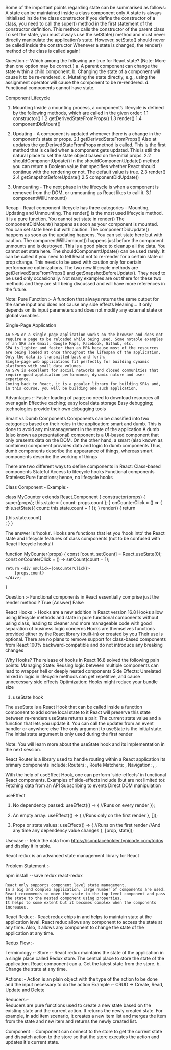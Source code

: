 Some of the important points regarding state can be summarised as follows:
A state can be maintained inside a class component only
A state is always initialised inside the class constructor
If you define the constructor of a class, you need to call the super() method in the first statement of the constructor definition. This method calls the constructor of the parent class
To set the state, you must always use the setState() method and must never directly manipulate the application’s state. However, setState() should never be called inside the constructor
Whenever a state is changed, the render() method of the class is called again!

Question :-
Which among the following are true for React state?
(Note: More than one option may be correct.)
a. A parent component can change the state within a child component.
b. Changing the state of a component will cause it to be re-rendered.
c. Mutating the state directly, e.g., using the assignment operator will cause the component to be re-rendered.
d. Functional components cannot have state.

Component Lifecycle

1. Mounting
Inside a mounting process, a component’s lifecycle is defined by the following methods, which are called in the given order:
    1.1 constructor()
    1.2 getDerivedStateFromProps()
    1.3 render()
    1.4 componentDidMount()

2. Updating - A component is updated whenever there is a change in the component's state or props.
    2.1 getDerivedStateFromProps()
        Also at updates the getDerivedStateFromProps method is called. This is the first method that is called when a component gets updated.
        This is still the natural place to set the state object based on the initial props.
    2.2 shouldComponentUpdate()
        In the shouldComponentUpdate() method you can return a Boolean value that specifies whether React should continue with the rendering or not.
        The default value is true.
    2.3 render()
    2.4 getSnapshotBeforeUpdate()
    2.5 componentDidUpdate()

3. Unmounting - The next phase in the lifecycle is when a component is removed from the DOM, or unmounting as React likes to call it.
    3.1 componentWillUnmount()


Recap - React component lifecycle has three categories – Mounting, Updating and Unmounting.
    The render() is the most used lifecycle method.
        It is a pure function.
        You cannot set state in render()
    The componentDidMount() happens as soon as your component is mounted.
        You can set state here but with caution.
    The componentDidUpdate() happens as soon as the updating happens.
        You can set state here but with caution.
    The componentWillUnmount() happens just before the component unmounts and is destroyed.
        This is a good place to cleanup all the data.
        You cannot set state here.
    The shouldComponentUpdate() can be used rarely.
        It can be called if you need to tell React not to re-render for a certain state or prop change.
        This needs to be used with caution only for certain performance optimizations.
    The two new lifecycle methods are getDerivedStateFromProps() and getSnapshotBeforeUpdate().
        They need to be used only occasionally.
        Not many examples are out there for these two methods and they are still being discussed and will have more references in the future.

Note: Pure Function :- 
    A function that always returns the same output for the same input and does not cause any side effects
    Meaning... It only depends on its input parameters and does not modify any external state or global variables.



Single-Page Application

    An SPA or a single-page application works on the browser and does not require a page to be reloaded while being used. Some notable examples of an SPA are Gmail, Google Maps, Facebook, Github, etc. 
    SPA is lighter and faster than an MPA because most of the resources are being loaded at once throughout the lifespan of the application. Only the data is transmitted back and forth. 
    Single-page web applications fit perfectly for building dynamic platforms with small data volumes. 
    An SPA is excellent for social networks and closed communities that require good application performance, dynamic nature and user experience.
    Coming back to React, it is a popular library for building SPAs and, in this course, you will be building one such application.

Advantages :-
    Faster loading of page; no need to download resources all over again
    Effective caching; easy local data storage
    Easy debugging; technologies provide their own debugging tools

Smart vs Dumb Components
    Components can be classified into two categories based on their roles in the application: smart and dumb. This is done to avoid any mismanagement in the state of the application
    A dumb (also known as presentational) component is a UI-based component that only presents data on the DOM. On the other hand, a smart (also known as container) component provides data and logic to dumb components
    Thus, dumb components describe the appearance of things, whereas smart components describe the working of things

There are two different ways to define components in React:
    Class-based components
        Stateful
        Access to lifecycle hooks
    Functional components
        Stateless
        Pure functions; hence, no lifecycle hooks


Class Component - Example:-

class MyCounter extends React.Component {
    constructor(props) {
        super(props);
        this.state = {
            count: props.count
        };
    }
    onCounterClick = () => {
        this.setState({
            count: this.state.count + 1
        });
    }
    render() {
        return <div onClick={this.onCounterClick}>
            {this.state.count}
        </div>;
    }
}
<MyCounter count={0} />

The answer is ‘hooks’.
    Hooks are functions that let you ‘hook into’ the React state and lifecycle features of class components (not to be confused with React lifecycle hooks!)


function MyCounter(props) {
    const [count, setCount] = React.useState(0);
    const onCounterClick = () => setCount(count + 1);

    return <div onClick={onCounterClick}>
        {props.count}
    </div>;
}

Question :- Functional components in React essentially comprise just the render method ?
True [Answer]
False

React Hooks :- 
    Hooks are a new addition in React version 16.8
    Hooks allow using lifecycle methods and state in pure functional components without using class, leading to cleaner and more manageable code with good separation of business logic concerns
    Hooks are themselves functions provided either by the React library (built-in) or created by you
    Their use is optional. There are no plans to remove support for class-based components from React
    100% backward-compatible and do not introduce any breaking changes

Why Hooks?
The release of hooks in React 16.8 solved the following pain points:
    Managing State: Reusing logic between multiple components can lead to wrapper hell or deeply nested components
    Side Effects: Unrelated mixed in logic in lifecycle methods can get repetitive, and cause unnecessary side effects
    Optimization: Hooks might reduce your bundle size

1. useState hook

The useState is a React Hook that can be called inside a function component to add some local state to it
React will preserve this state between re-renders 
useState returns a pair: The current state value and a function that lets you update it. You can call the updater from an event handler or anywhere else
The only argument to useState is the initial state. The initial state argument is only used during the first render

Note: You will learn more about the useState hook and its implementation in the next session.


React Router is a library used to handle routing within a React application
Its primary components include:
    Routers: <BrowserRouter>, <HashRouter>
    Route Matchers: <Route>, <Switch>
    Navigation: <Link>, <NavLink>, <Redirect>

With the help of useEffect Hook, one can perform ‘side-effects’ in functional React components.
    Examples of side-effects include (but are not limited to):
        Fetching data from an API
        Subscribing to events
        Direct DOM manipulation



useEffect 
1. No dependency passed:
useEffect(() => {
  //Runs on every render
});

2. An empty array:
useEffect(() => {
  //Runs only on the first render
}, []);

3. Props or state values:
useEffect(() => {
  //Runs on the first render
  //And any time any dependency value changes
}, [prop, state]);



Usecase :- fetch the data from 
https://jsonplaceholder.typicode.com/todos
and display it in table.


React redux is an advanced state management library for React

Problem Statement :- 

npm install --save redux react-redux



    React only supports component level state management. 
    In a big and complex application, large number of components are used. 
    React recommends to move the state to the top level component and pass the state to the nested component using properties. 
    It helps to some extent but it becomes complex when the components increases.

React Redux :-
    React redux chips in and helps to maintain state at the application level. React redux allows any component to access the state at any time. Also, it allows any component to change the state of the application at any time.

Redux Flow :- 
    
Terminology :- 
Store :-
    React redux maintains the state of the application in a single place called Redux store.
    The central place to store the state of the application.
    React component can 
        a. Get the latest state from the store.
        b. Change the state at any time.

Actions :- 
    Action is an plain object with the type of the action to be done and the input necessary to do the action
    Example :- CRUD -> Create, Read, Update and Delete

Reducers:-  
     Reducers are pure functions used to create a new state based on the existing state and the current action. 
     It returns the newly created state. 
     For example, in add item scenario, 
        it creates a new item list and merges the item from the state and new item and returns the newly created list.
    
Component − Component can connect to the store to get the current state and 
            dispatch action to the store so that the store executes the action and updates it's current state.

